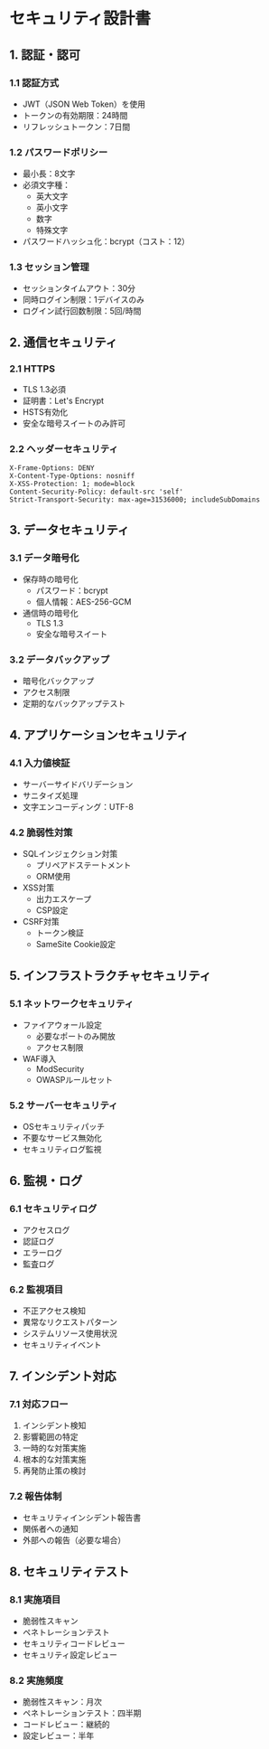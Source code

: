 # セキュリティ設計書

## 1. 認証・認可

### 1.1 認証方式
- JWT（JSON Web Token）を使用
- トークンの有効期限：24時間
- リフレッシュトークン：7日間

### 1.2 パスワードポリシー
- 最小長：8文字
- 必須文字種：
  - 英大文字
  - 英小文字
  - 数字
  - 特殊文字
- パスワードハッシュ化：bcrypt（コスト：12）

### 1.3 セッション管理
- セッションタイムアウト：30分
- 同時ログイン制限：1デバイスのみ
- ログイン試行回数制限：5回/時間

## 2. 通信セキュリティ

### 2.1 HTTPS
- TLS 1.3必須
- 証明書：Let's Encrypt
- HSTS有効化
- 安全な暗号スイートのみ許可

### 2.2 ヘッダーセキュリティ
```
X-Frame-Options: DENY
X-Content-Type-Options: nosniff
X-XSS-Protection: 1; mode=block
Content-Security-Policy: default-src 'self'
Strict-Transport-Security: max-age=31536000; includeSubDomains
```

## 3. データセキュリティ

### 3.1 データ暗号化
- 保存時の暗号化
  - パスワード：bcrypt
  - 個人情報：AES-256-GCM
- 通信時の暗号化
  - TLS 1.3
  - 安全な暗号スイート

### 3.2 データバックアップ
- 暗号化バックアップ
- アクセス制限
- 定期的なバックアップテスト

## 4. アプリケーションセキュリティ

### 4.1 入力値検証
- サーバーサイドバリデーション
- サニタイズ処理
- 文字エンコーディング：UTF-8

### 4.2 脆弱性対策
- SQLインジェクション対策
  - プリペアドステートメント
  - ORM使用
- XSS対策
  - 出力エスケープ
  - CSP設定
- CSRF対策
  - トークン検証
  - SameSite Cookie設定

## 5. インフラストラクチャセキュリティ

### 5.1 ネットワークセキュリティ
- ファイアウォール設定
  - 必要なポートのみ開放
  - アクセス制限
- WAF導入
  - ModSecurity
  - OWASPルールセット

### 5.2 サーバーセキュリティ
- OSセキュリティパッチ
- 不要なサービス無効化
- セキュリティログ監視

## 6. 監視・ログ

### 6.1 セキュリティログ
- アクセスログ
- 認証ログ
- エラーログ
- 監査ログ

### 6.2 監視項目
- 不正アクセス検知
- 異常なリクエストパターン
- システムリソース使用状況
- セキュリティイベント

## 7. インシデント対応

### 7.1 対応フロー
1. インシデント検知
2. 影響範囲の特定
3. 一時的な対策実施
4. 根本的な対策実施
5. 再発防止策の検討

### 7.2 報告体制
- セキュリティインシデント報告書
- 関係者への通知
- 外部への報告（必要な場合）

## 8. セキュリティテスト

### 8.1 実施項目
- 脆弱性スキャン
- ペネトレーションテスト
- セキュリティコードレビュー
- セキュリティ設定レビュー

### 8.2 実施頻度
- 脆弱性スキャン：月次
- ペネトレーションテスト：四半期
- コードレビュー：継続的
- 設定レビュー：半年 